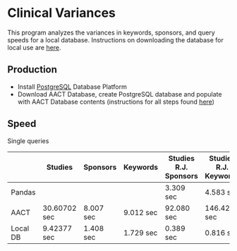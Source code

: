 # Clinical Variances
This program analyzes the variances in keywords, sponsors, and query speeds for a local database. Instructions on downloading the database for local use are [here](https://aact.ctti-clinicaltrials.org/snapshots).

## Production
* Install [PostgreSQL](https://www.postgresql.org/download/) Database Platform
* Download AACT Database, create PostgreSQL database and populate with AACT Database contents (instructions for all steps found [here](https://aact.ctti-clinicaltrials.org/snapshots))


## Speed

Single queries

|         		| Studies      		| Sponsors  	| Keywords  | Studies R.J. Sponsors | Studies R.J. Keywords |
|----------	|--------------	|-----------|-----------|-----------------------|-----------------------|
| Pandas   	|             			|           		|           | 3.309 sec             | 4.583 sec             |
| AACT     	| 30.60702 sec 	| 8.007 sec 	| 9.012 sec | 92.080 sec            | 146.422 sec           |
| Local DB 	| 9.42377 sec  	| 1.408 sec 	| 1.729 sec | 0.389 sec             | 0.816 sec             |